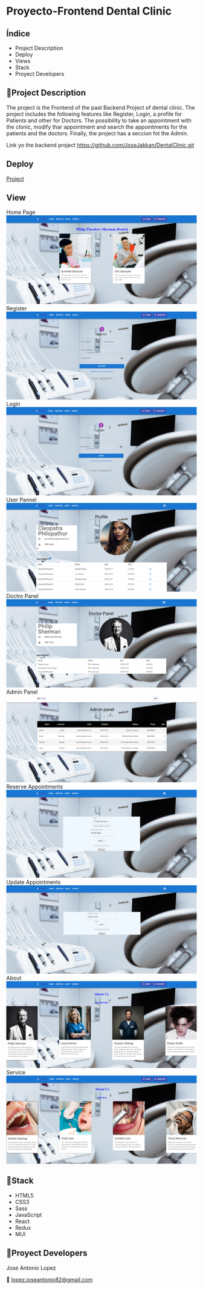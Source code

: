 # Proyecto-Frontend Dental Clinic

## Índice

<ul>

<li>Project Description</li>
<li>Deploy</li>
<li>Views</li>
<li>Stack</li>
<li>Proyect Developers</li>

</ul>

## :blue_book:Project Description

The project is the Frontend of the past Backend Project of dental clinic. The project includes the following features like Register, Login, a profile for Patients and other for Doctors. The possibility to take an appointment with the clonic, modify thar appointment and search the appointments for the patients and the doctors. Finally, the project has a seccion fot the Admin.

Link yo the backend project https://github.com/JoseJakkan/DentalClinic.git



## Deploy

<div align:"center">
<a href="https://github.com/JoseJakkan/Frontend-DentalClinic.git">Project</a>
</a>
</div>

## View
Home Page
![Home Page](Home%20Page.png)
Register
![Register](Register.png)
Login
![Login](Login.png)
User Pannel
![User Panel](Patient%20Profile.png)
Doctro Panel
![Doctor Panel](Doctor%20Panel.png)
Admin Panel
![Admin Panel](Admin%20Pannel.png)
Reserve Appointments
![Reserve Appointment](Create%20Appointment.png)
Update Appointments
![Update Appointment](Modifiy%20Appointment.png)
About
![About](About%20us.png)
Service
![Services](Services.png)
## :wrench:Stack

<ul>
<li>HTML5</li>
<li>CSS3</li>
<li>Sass</li>
<li>JavaScript</li>
<li>React</li>
<li>Redux</li>
<li>MUI</li>
</ul>

## :koala:Proyect Developers

Jose Antonio Lopez

:e-mail: lopez.joseantonio82@gmail.com
